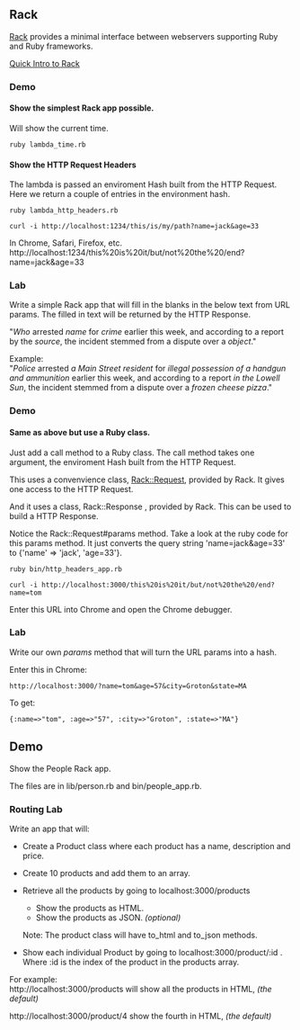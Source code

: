 ## Rack 

[Rack](http://rack.github.io/) provides a minimal interface between webservers supporting Ruby and Ruby frameworks.  

[Quick Intro to Rack](http://rubylearning.com/blog/a-quick-introduction-to-rack/)

### Demo

#### Show the simplest Rack app possible.  
Will show the current time.
 
```
ruby lambda_time.rb
```

#### Show the HTTP Request Headers

The lambda is passed an enviroment Hash built from the HTTP Request. Here we 
return a couple of entries in the environment hash.

```
ruby lambda_http_headers.rb
```

```
curl -i http://localhost:1234/this/is/my/path?name=jack&age=33
```

In Chrome, Safari, Firefox, etc.  
http://localhost:1234/this%20is%20it/but/not%20the%20/end?name=jack&age=33

### Lab
Write a simple Rack app that will fill in the blanks in the below text from URL params. The filled in text will be returned by the HTTP Response.

"_Who_ arrested _name_ for _crime_ earlier this week, and according to a report by the _source_, the incident stemmed from a dispute over a _object_."

Example:  
"_Police_ arrested _a Main Street resident_ for _illegal possession of a handgun and ammunition_ earlier this week, and according to a report _in the Lowell Sun_, the incident stemmed from a dispute over a _frozen cheese pizza_."

### Demo

#### Same as above but use a Ruby class.

Just add a call method to a Ruby class. The call method takes one argument, the enviroment Hash built from the HTTP Request.

This uses a convenvience class, [Rack::Request](https://github.com/rack/rack/blob/master/lib/rack/request.rb), provided by Rack. It gives one access to 
the HTTP Request.

And it uses a class, Rack::Response , provided by Rack. 
This can be used to build a HTTP Response.

Notice the Rack::Request#params method. Take a look at the ruby code for this params method. It just converts the query string 'name=jack&age=33' to {'name' => 'jack', 'age=33'}.

```
ruby bin/http_headers_app.rb
```

```
curl -i http://localhost:3000/this%20is%20it/but/not%20the%20/end?name=tom
```

Enter this URL into Chrome and open the Chrome debugger.


### Lab
Write our own _params_ method that will turn the URL params into a hash. 

Enter this in Chrome:  
```
http://localhost:3000/?name=tom&age=57&city=Groton&state=MA
```

To get:  
```
{:name=>"tom", :age=>"57", :city=>"Groton", :state=>"MA"}
```

## Demo
Show the People Rack app.

The files are in lib/person.rb and bin/people_app.rb.

### Routing Lab
Write an app that will:  

* Create a Product class where each product has a name, description and price.  
* Create 10 products and add them to an array.  
* Retrieve all the products by going to localhost:3000/products   
	* Show the products as HTML.
	* Show the products as JSON. _(optional)_
	
	Note: The product class will have to_html and to_json methods.  

* Show each individual Product by going to localhost:3000/product/:id . Where :id is the index of the product in the products array.

For example:  
http://localhost:3000/products will show all the products in HTML, _(the default)_


http://localhost:3000/product/4 show the fourth in HTML, _(the default)_	


                                                                      
